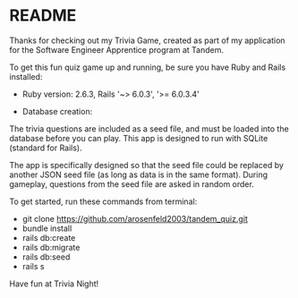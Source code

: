 # README
Thanks for checking out my Trivia Game, created as part of my application for the Software Engineer Apprentice program at Tandem.  

To get this fun quiz game up and running, be sure you have Ruby and Rails installed:

* Ruby version: 2.6.3, Rails '~> 6.0.3', '>= 6.0.3.4'

* Database creation:

The trivia questions are included as a seed file, and must be loaded into the database before you can play.  This app is designed to run with SQLite (standard for Rails).

The app is specifically designed so that the seed file could be replaced by another JSON seed file (as long as data is in the same format).  During gameplay, questions from the seed file are asked in random order.  

To get started, run these commands from terminal:

- git clone https://github.com/arosenfeld2003/tandem_quiz.git
- bundle install
- rails db:create
- rails db:migrate
- rails db:seed
- rails s

Have fun at Trivia Night!

